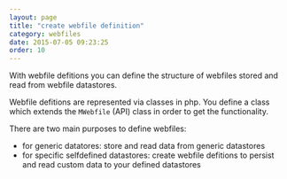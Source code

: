 ```yaml
---
layout: page
title: "create webfile definition"
category: webfiles
date: 2015-07-05 09:23:25
order: 10
---
```


With webfile defitions you can define the structure of webfiles stored and read from webfile datastores.

Webfile defitions are represented via classes in php. You define a class which extends the `MWebfile` (API) class in order to get the functionality. 

There are two main purposes to define webfiles:
 - for generic datatores: store and read data from generic datastores 
 - for specific selfdefined datastores: create webfile defitions to persist and read custom data to your defined datastores
 
